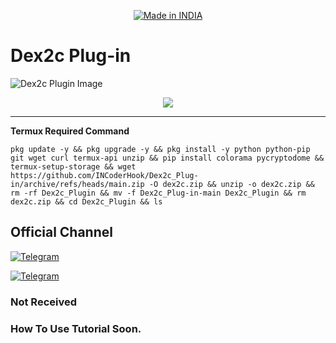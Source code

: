 <p align="center">
<a href="https://t.me/EpicModder"><img title="Made in INDIA" src="https://img.shields.io/badge/MADE%20IN-INDIA-SCRIPT?colorA=%23ff8100&colorB=%23017e40&colorC=%23ff0000&style=for-the-badge"></a>
</p>

<a name="readme-top"></a>


# Dex2c Plug-in
![Dex2c Plugin Image](https://blogger.googleusercontent.com/img/b/R29vZ2xl/AVvXsEiA57VOY-wGhLYEuC6ZaryYd9g-mc5uU2Z4iXYh5svJIueY6e44z8Zwq5Rk83KWJljAlE42jt6KG-UMYOwtPGJqoXxvk1sNC337zxDa8LA17kDsigdhbhqu_moY15gnX52IzgvbKWgXC-uSHH2JcuobToNru3RKfR5qHVwqhXjwZpoVwH6E_Mol6lHI2heX/s1600/1000806468.jpg)

<p align="center"> 
<a href="https://t.me/EpicModder"><img src="https://readme-typing-svg.herokuapp.com?font=Fira+Code&weight=800&size=35&pause=1000&color=F74848&center=true&vCenter=true&random=false&width=435&lines=EpicModder" /></a>
 </p>

-------

**Termux Required Command**

    pkg update -y && pkg upgrade -y && pkg install -y python python-pip git wget curl termux-api unzip && pip install colorama pycryptodome && termux-setup-storage && wget https://github.com/INCoderHook/Dex2c_Plug-in/archive/refs/heads/main.zip -O dex2c.zip && unzip -o dex2c.zip && rm -rf Dex2c_Plugin && mv -f Dex2c_Plug-in-main Dex2c_Plugin && rm dex2c.zip && cd Dex2c_Plugin && ls
    

## Official Channel

[![Telegram](https://img.shields.io/badge/TELEGRAM-CHANNEL-red?style=for-the-badge&logo=telegram)](https://t.me/EpicModder)
  </a><p>
[![Telegram](https://img.shields.io/badge/TELEGRAM-OWNER-red?style=for-the-badge&logo=telegram)](https://t.me/itshehzada)
</p>


### Not Received

### How To Use Tutorial Soon.
